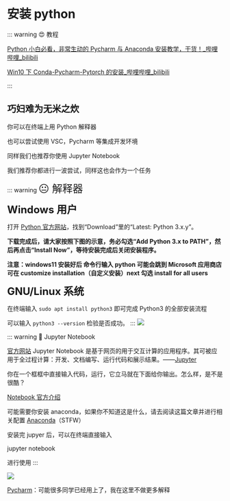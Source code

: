 # 安装 python

::: warning 😍 教程

[Python 小白必看，非常生动的 Pycharm 与 Anaconda 安装教学，干货！_哔哩哔哩_bilibili](https://www.bilibili.com/video/BV1Bp4y117UW)

<Bilibili bvid='BV1Bp4y117UW'/>

[Win10 下 Conda-Pycharm-Pytorch 的安装_哔哩哔哩_bilibili](https://www.bilibili.com/video/BV15U4y1J7Ss)

<Bilibili bvid='BV15U4y1J7Ss'/>
:::

## 巧妇难为无米之炊

你可以在终端上用 Python 解释器

也可以尝试使用 VSC，Pycharm 等集成开发环境

同样我们也推荐你使用 Jupyter Notebook

我们推荐你都进行一波尝试，同样这也会作为一个任务

::: warning <font size=5>😐 解释器</font>

<font size=5><strong>Windows 用户</strong></font>

打开 [Python 官方网站](https://www.python.org/)，找到“Download”里的“Latest: Python 3.x.y”。

**下载完成后，请大家按照下图的示意，务必勾选“Add Python 3.x to PATH”，然后再点击“Install Now”，等待安装完成后关闭安装程序。**

**注意：windows11 安装好后 命令行输入 python 可能会跳到 Microsoft 应用商店 可在 customize installation（自定义安装）next  勾选 install for all users**

<font size=5>**GNU/Linux 系统**</font>

在终端输入 `sudo apt install python3` 即可完成 Python3 的全部安装流程

可以输入 `python3 --version` 检验是否成功。
:::
![](https://cdn.xyxsw.site/boxcn95LbcwuMC2dIViOxWk8BFb.png)

::: warning 🤔 Jupyter Notebook

[官方网站](https://jupyter.org/) Jupyter Notebook 是基于网页的用于交互计算的应用程序。其可被应用于全过程计算：开发、文档编写、运行代码和展示结果。——[Jupyter](https://link.zhihu.com/?target=https%3A//jupyter-notebook.readthedocs.io/en/stable/notebook.html)

你在一个框框中直接输入代码，运行，它立马就在下面给你输出。怎么样，是不是很酷？

[Notebook 官方介绍](https://link.zhihu.com/?target=https%3A//jupyter-notebook.readthedocs.io/en/stable/notebook.html)

可能需要你安装 anaconda，如果你不知道这是什么，请去阅读这篇文章并进行相关配置 [Anaconda](https://zhuanlan.zhihu.com/p/32925500)（STFW）

安装完 jupyer 后，可以在终端直接输入

jupyter notebook

进行使用
:::

![](https://cdn.xyxsw.site/boxcnfwk8gnFAHu5JzVUiugJjQe.png)

[Pycharm](https://www.jetbrains.com/zh-cn/pycharm/)：可能很多同学已经用上了，我在这里不做更多解释
